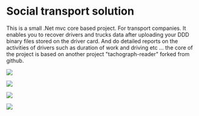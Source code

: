 # Social transport solution 

This is a small .Net mvc core based project. For transport companies. It enables you to recover drivers and trucks data after uploading  your DDD binary files stored on the driver card. And do detailed reports on the activities of drivers such as duration of work and driving etc ...
the core of the project is based on another project "tachograph-reader" forked from github.

![](https://github.com/pentest30/SocialTransport/blob/master/sc1.png)

![](https://github.com/pentest30/SocialTransport/blob/master/sc2.png)

![](https://github.com/pentest30/SocialTransport/blob/master/sc3.png)

![](https://github.com/pentest30/SocialTransport/blob/master/sc4.png)
